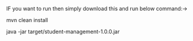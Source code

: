 IF you want to run then simply download this and run below command:->

mvn clean install

java -jar target/student-management-1.0.0.jar
